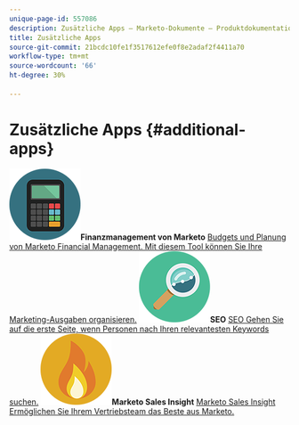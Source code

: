 ```yaml
---
unique-page-id: 557086
description: Zusätzliche Apps – Marketo-Dokumente – Produktdokumentation
title: Zusätzliche Apps
source-git-commit: 21bcdc10fe1f3517612efe0f8e2adaf2f4411a70
workflow-type: tm+mt
source-wordcount: '66'
ht-degree: 30%

---
```



# Zusätzliche Apps {#additional-apps}

**![Finanzmanagement von Marketo](assets/office-09.png)Finanzmanagement von Marketo** [Budgets und Planung von Marketo Financial Management. Mit diesem Tool können Sie Ihre Marketing-Ausgaben organisieren.](https://docs.marketo.com/display/DOCS/Marketo+Financial+Management)     **![SEO](assets/seo-15.png)SEO** [SEO Gehen Sie auf die erste Seite, wenn Personen nach Ihren relevantesten Keywords suchen.](https://docs.marketo.com/display/DOCS/SEO)     **![Marketo Sales Insight](assets/alerts-10.png)Marketo Sales Insight** [Marketo Sales Insight Ermöglichen Sie Ihrem Vertriebsteam das Beste aus Marketo.](https://docs.marketo.com/display/DOCS/Marketo+Sales+Insight)
